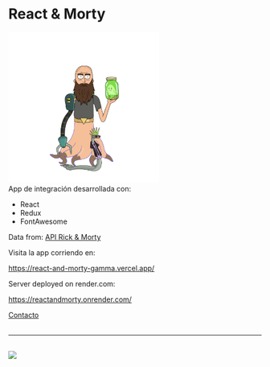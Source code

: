# React & Morty

<img src="./client/src/assets/images/me.png" width="300" height="300"/>
<br>
App de integración desarrollada con:

- React
- Redux
- FontAwesome

Data from: <a href="https://rickandmortyapi.com/">API Rick & Morty</a>

Visita la app corriendo en:

https://react-and-morty-gamma.vercel.app/

Server deployed on render.com:

https://reactandmorty.onrender.com/

<a href="https://www.linkedin.com/in/nicolascalvo73/">Contacto</a>
<br>
<br>

<hr>
<br>
<img src="https://d31uz8lwfmyn8g.cloudfront.net/Assets/logo-henry-white-lg.png" width="200" />
